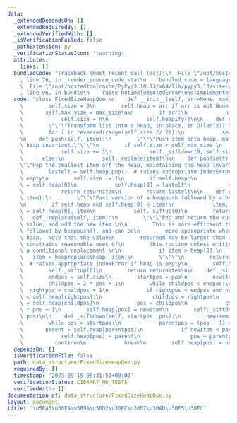 ```yaml
---
data:
  _extendedDependsOn: []
  _extendedRequiredBy: []
  _extendedVerifiedWith: []
  _isVerificationFailed: false
  _pathExtension: py
  _verificationStatusIcon: ':warning:'
  attributes:
    links: []
  bundledCode: "Traceback (most recent call last):\n  File \"/opt/hostedtoolcache/PyPy/3.10.13/x64/lib/pypy3.10/site-packages/onlinejudge_verify/documentation/build.py\"\
    , line 76, in _render_source_code_stat\n    bundled_code = language.bundle(\n\
    \  File \"/opt/hostedtoolcache/PyPy/3.10.13/x64/lib/pypy3.10/site-packages/onlinejudge_verify/languages/python.py\"\
    , line 96, in bundle\n    raise NotImplementedError\nNotImplementedError\n"
  code: "class FixedSizeHeapQue:\n    def __init__(self, arr=None, max_size=10**8):\n\
    \        self.size = 0\n        self.heap = arr if arr is not None else []\n \
    \       self.max_size = max_size\n\n        if arr:\n            n = len(arr)\n\
    \            self.size = n\n            self.heapify()\n\n    def heapify(self):\n\
    \        \"\"\"Transform list into a heap, in-place, in O(len(x)) time.\"\"\"\n\
    \        for i in reversed(range(self.size // 2)):\n            self._siftup(i)\n\
    \n    def push(self, item):\n        \"\"\"Push item onto heap, maintaining the\
    \ heap invariant.\"\"\"\n        if self.size < self.max_size:\n            self.heap.append(item)\n\
    \            self.size += 1\n            self._siftdown(0, self.size - 1)\n  \
    \      else:\n            self._replace(item)\n\n    def pop(self):\n        \"\
    \"\"Pop the smallest item off the heap, maintaining the heap invariant.\"\"\"\n\
    \        lastelt = self.heap.pop()  # raises appropriate IndexError if heap is\
    \ empty\n        self.size -= 1\n        if self.heap:\n            returnitem\
    \ = self.heap[0]\n            self.heap[0] = lastelt\n            self._siftup(0)\n\
    \            return returnitem\n        return lastelt\n\n    def pushpop(self,\
    \ item):\n        \"\"\"Fast version of a heappush followed by a heappop.\"\"\"\
    \n        if self.heap and self.heap[0] < item:\n            item, self.heap[0]\
    \ = self.heap[0], item\n            self._siftup(0)\n        return item\n\n \
    \   def _replace(self, item):\n        \"\"\"Pop and return the current smallest\
    \ value, and add the new item.\n\n        This is more efficient than heappop()\
    \ followed by heappush(), and can be\n        more appropriate when using a fixed-size\
    \ heap.  Note that the value\n        returned may be larger than item!  That\
    \ constrains reasonable uses of\n        this routine unless written as part of\
    \ a conditional replacement:\n\n            if item > heap[0]:\n             \
    \   item = heapreplace(heap, item)\n        \"\"\"\n        returnitem = self.heap[0]\
    \  # raises appropriate IndexError if heap is empty\n        self.heap[0] = item\n\
    \        self._siftup(0)\n        return returnitem\n\n    def _siftup(self, pos):\n\
    \        endpos = self.size\n        startpos = pos\n        newitem = self.heap[pos]\n\
    \        childpos = 2 * pos + 1\n        while childpos < endpos:\n          \
    \  rightpos = childpos + 1\n            if rightpos < endpos and not self.heap[childpos]\
    \ < self.heap[rightpos]:\n                childpos = rightpos\n            self.heap[pos]\
    \ = self.heap[childpos]\n            pos = childpos\n            childpos = 2\
    \ * pos + 1\n        self.heap[pos] = newitem\n        self._siftdown(startpos,\
    \ pos)\n\n    def _siftdown(self, startpos, pos):\n        newitem = self.heap[pos]\n\
    \        while pos > startpos:\n            parentpos = (pos - 1) >> 1\n     \
    \       parent = self.heap[parentpos]\n            if newitem < parent:\n    \
    \            self.heap[pos] = parent\n                pos = parentpos\n      \
    \          continue\n            break\n        self.heap[pos] = newitem\n"
  dependsOn: []
  isVerificationFile: false
  path: data_structure/FixedSizeHeapQue.py
  requiredBy: []
  timestamp: '2023-09-15 08:31:51+09:00'
  verificationStatus: LIBRARY_NO_TESTS
  verifiedWith: []
documentation_of: data_structure/FixedSizeHeapQue.py
layout: document
title: "\u5E45\u56FA\u5B9A\u30D2\u30FC\u30D7\u30AD\u30E5\u30FC"
---
```

